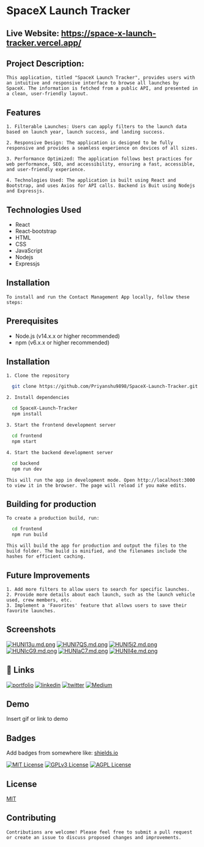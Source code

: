 
# SpaceX Launch Tracker

## Live Website: https://space-x-launch-tracker.vercel.app/

## Project Description:

    This application, titled "SpaceX Launch Tracker", provides users with an intuitive and responsive interface to browse all launches by SpaceX. The information is fetched from a public API, and presented in a clean, user-friendly layout.

## Features
    1. Filterable Launches: Users can apply filters to the launch data based on launch year, launch success, and landing success.

    2. Responsive Design: The application is designed to be fully responsive and provides a seamless experience on devices of all sizes.

    3. Performance Optimized: The application follows best practices for web performance, SEO, and accessibility, ensuring a fast, accessible, and user-friendly experience.

    4. Technologies Used: The application is built using React and Bootstrap, and uses Axios for API calls. Backend is Buit using Nodejs and Expressjs.
## Technologies Used
- React
- React-bootstrap
- HTML
- CSS
- JavaScript
- Nodejs
- Expressjs


## Installation
    To install and run the Contact Management App locally, follow these steps:

## Prerequisites
- Node.js (v14.x.x or higher recommended)
- npm (v6.x.x or higher recommended)

## Installation

    1. Clone the repository
    
```bash
  git clone https://github.com/Priyanshu9898/SpaceX-Launch-Tracker.git

```

    2. Install dependencies 
```bash
  cd SpaceX-Launch-Tracker
  npm install
```


    3. Start the frontend development server
```bash
  cd frontend
  npm start
```
    4. Start the backend development server
```bash
  cd backend
  npm run dev
```

    This will run the app in development mode. Open http://localhost:3000 to view it in the browser. The page will reload if you make edits.

## Building for production
    To create a production build, run:

```bash
  cd frontend
  npm run build
```

    This will build the app for production and output the files to the build folder. The build is minified, and the filenames include the hashes for efficient caching.


## Future Improvements
    1. Add more filters to allow users to search for specific launches.
    2. Provide more details about each launch, such as the launch vehicle used, crew members, etc.
    3. Implement a 'Favorites' feature that allows users to save their favorite launches.

## Screenshots

[![HUNI13u.md.png](https://iili.io/HUNI13u.md.png)](https://freeimage.host/i/HUNI13u)
[![HUNI7QS.md.png](https://iili.io/HUNI7QS.md.png)](https://freeimage.host/i/HUNI7QS)
[![HUNI5j2.md.png](https://iili.io/HUNI5j2.md.png)](https://freeimage.host/i/HUNI5j2)
[![HUNIcG9.md.png](https://iili.io/HUNIcG9.md.png)](https://freeimage.host/i/HUNIcG9)
[![HUNIaC7.md.png](https://iili.io/HUNIaC7.md.png)](https://freeimage.host/i/HUNIaC7)
[![HUNIl4e.md.png](https://iili.io/HUNIl4e.md.png)](https://freeimage.host/i/HUNIl4e)



## 🔗 Links
[![portfolio](https://img.shields.io/badge/my_portfolio-000?style=for-the-badge&logo=ko-fi&logoColor=white)](https://github.com/Priyanshu9898/)
[![linkedin](https://img.shields.io/badge/linkedin-0A66C2?style=for-the-badge&logo=linkedin&logoColor=white)](https://www.linkedin.com/in/priyanshumalaviya/)
[![twitter](https://img.shields.io/badge/twitter-1DA1F2?style=for-the-badge&logo=twitter&logoColor=white)](https://twitter.com/Priyanshu2281)
[![Medium](https://img.shields.io/badge/medum-1DA1F2?style=for-the-badge&logo=medium&logoColor=black)](https://medium.com/@priyanshumalaviya9210)
## Demo

Insert gif or link to demo


## Badges

Add badges from somewhere like: [shields.io](https://shields.io/)

[![MIT License](https://img.shields.io/badge/License-MIT-green.svg)](https://choosealicense.com/licenses/mit/)
[![GPLv3 License](https://img.shields.io/badge/License-GPL%20v3-yellow.svg)](https://opensource.org/licenses/)
[![AGPL License](https://img.shields.io/badge/license-AGPL-blue.svg)](http://www.gnu.org/licenses/agpl-3.0)


## License

[MIT](https://choosealicense.com/licenses/mit/)


## Contributing
    Contributions are welcome! Please feel free to submit a pull request or create an issue to discuss proposed changes and improvements.
